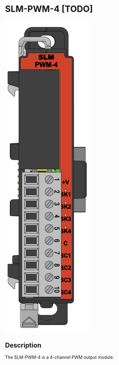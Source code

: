 # SLM-PWM-4 [TODO]
![SLM-PWM-4](/images/modules/SLM-PWM-4.png)
## Description

The SLM-PWM-4 is a 4-channel PWM output module.
